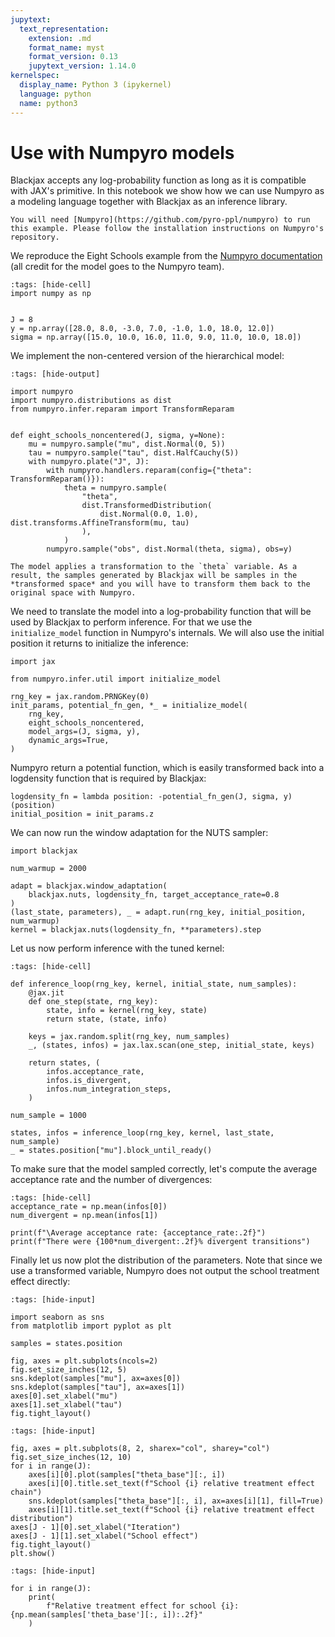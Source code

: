 ```yaml
---
jupytext:
  text_representation:
    extension: .md
    format_name: myst
    format_version: 0.13
    jupytext_version: 1.14.0
kernelspec:
  display_name: Python 3 (ipykernel)
  language: python
  name: python3
---
```


# Use with Numpyro models

Blackjax accepts any log-probability function as long as it is compatible with JAX's primitive. In this notebook we show how we can use Numpyro as a modeling language together with Blackjax as an inference library.


``` {admonition} Before you start
You will need [Numpyro](https://github.com/pyro-ppl/numpyro) to run this example. Please follow the installation instructions on Numpyro's repository.
```

We reproduce the Eight Schools example from the [Numpyro documentation](https://github.com/pyro-ppl/numpyro) (all credit for the model goes to the Numpyro team).

```{code-cell} python
:tags: [hide-cell]
import numpy as np


J = 8
y = np.array([28.0, 8.0, -3.0, 7.0, -1.0, 1.0, 18.0, 12.0])
sigma = np.array([15.0, 10.0, 16.0, 11.0, 9.0, 11.0, 10.0, 18.0])
```

We implement the non-centered version of the hierarchical model:

```{code-cell} python
:tags: [hide-output]

import numpyro
import numpyro.distributions as dist
from numpyro.infer.reparam import TransformReparam


def eight_schools_noncentered(J, sigma, y=None):
    mu = numpyro.sample("mu", dist.Normal(0, 5))
    tau = numpyro.sample("tau", dist.HalfCauchy(5))
    with numpyro.plate("J", J):
        with numpyro.handlers.reparam(config={"theta": TransformReparam()}):
            theta = numpyro.sample(
                "theta",
                dist.TransformedDistribution(
                    dist.Normal(0.0, 1.0), dist.transforms.AffineTransform(mu, tau)
                ),
            )
        numpyro.sample("obs", dist.Normal(theta, sigma), obs=y)
```

```{warning}
The model applies a transformation to the `theta` variable. As a result, the samples generated by Blackjax will be samples in the *transformed space* and you will have to transform them back to the original space with Numpyro.
```

We need to translate the model into a log-probability function that will be used by Blackjax to perform inference. For that we use the `initialize_model` function in Numpyro's internals. We will also use the initial position it returns to initialize the inference:

```{code-cell} python
import jax

from numpyro.infer.util import initialize_model

rng_key = jax.random.PRNGKey(0)
init_params, potential_fn_gen, *_ = initialize_model(
    rng_key,
    eight_schools_noncentered,
    model_args=(J, sigma, y),
    dynamic_args=True,
)
```

Numpyro return a potential function, which is easily transformed back into a logdensity function that is required by Blackjax:


```{code-cell} python
logdensity_fn = lambda position: -potential_fn_gen(J, sigma, y)(position)
initial_position = init_params.z
```

We can now run the window adaptation for the NUTS sampler:

```{code-cell} python
import blackjax

num_warmup = 2000

adapt = blackjax.window_adaptation(
    blackjax.nuts, logdensity_fn, target_acceptance_rate=0.8
)
(last_state, parameters), _ = adapt.run(rng_key, initial_position, num_warmup)
kernel = blackjax.nuts(logdensity_fn, **parameters).step
```

Let us now perform inference with the tuned kernel:

```{code-cell} python
:tags: [hide-cell]

def inference_loop(rng_key, kernel, initial_state, num_samples):
    @jax.jit
    def one_step(state, rng_key):
        state, info = kernel(rng_key, state)
        return state, (state, info)

    keys = jax.random.split(rng_key, num_samples)
    _, (states, infos) = jax.lax.scan(one_step, initial_state, keys)

    return states, (
        infos.acceptance_rate,
        infos.is_divergent,
        infos.num_integration_steps,
    )
```

```{code-cell} python
num_sample = 1000

states, infos = inference_loop(rng_key, kernel, last_state, num_sample)
_ = states.position["mu"].block_until_ready()
```

To make sure that the model sampled correctly, let's compute the average acceptance rate and the number of divergences:

```{code-cell} python
:tags: [hide-cell]
acceptance_rate = np.mean(infos[0])
num_divergent = np.mean(infos[1])

print(f"\Average acceptance rate: {acceptance_rate:.2f}")
print(f"There were {100*num_divergent:.2f}% divergent transitions")
```

Finally let us now plot the distribution of the parameters. Note that since we use a transformed variable, Numpyro does not output the school treatment effect directly:

```{code-cell} python
:tags: [hide-input]

import seaborn as sns
from matplotlib import pyplot as plt

samples = states.position

fig, axes = plt.subplots(ncols=2)
fig.set_size_inches(12, 5)
sns.kdeplot(samples["mu"], ax=axes[0])
sns.kdeplot(samples["tau"], ax=axes[1])
axes[0].set_xlabel("mu")
axes[1].set_xlabel("tau")
fig.tight_layout()
```

```{code-cell} python
:tags: [hide-input]

fig, axes = plt.subplots(8, 2, sharex="col", sharey="col")
fig.set_size_inches(12, 10)
for i in range(J):
    axes[i][0].plot(samples["theta_base"][:, i])
    axes[i][0].title.set_text(f"School {i} relative treatment effect chain")
    sns.kdeplot(samples["theta_base"][:, i], ax=axes[i][1], fill=True)
    axes[i][1].title.set_text(f"School {i} relative treatment effect distribution")
axes[J - 1][0].set_xlabel("Iteration")
axes[J - 1][1].set_xlabel("School effect")
fig.tight_layout()
plt.show()
```

```{code-cell} python
:tags: [hide-input]

for i in range(J):
    print(
        f"Relative treatment effect for school {i}: {np.mean(samples['theta_base'][:, i]):.2f}"
    )
```
